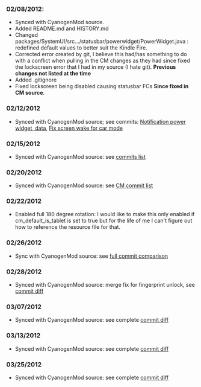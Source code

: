 ### 02/08/2012:
* Synced with CyanogenMod source.
* Added README.md and HISTORY.md
* Changed packages/SystemUI/src.../statusbar/powerwidget/PowerWidget.java : redefined default values to better suit the Kindle Fire.
* Corrected error created by git, I believe this had/has something to do with a conflict when pulling in the CM changes as they had since fixed the lockscreen error that I had in my source (I hate git).
**Previous changes not listed at the time**
* Added .gitignore
* Fixed lockscreen being disabled causing statusbar FCs **Since fixed in CM source**.

### 02/12/2012
* Synced with CyanogenMod source; see commits: [Notification power widget, data](https://github.com/CyanogenMod/android_frameworks_base/commit/f3e43ec1bba9a48ddcc4c36c34b3f20ec5d3ee02), [Fix screen wake for car mode](https://github.com/CyanogenMod/android_frameworks_base/commit/3836ca19dba4dead4584fd47dd8b8dacba2b90b0)

### 02/15/2012
* Synced with CyanogenMod source: see [commits list](https://github.com/IngCr3at1on/android_frameworks_base/compare/16b6168906...0fac19adf9)

### 02/20/2012
* Synced with CyanogenMod source: see [CM commit list](https://github.com/CyanogenMod/android_frameworks_base/commit/5eeec666b0b3fb03f27ae00d967a63bebd55d214)

### 02/22/2012
* Enabled full 180 degree rotation: I would like to make this only enabled if cm_default_is_tablet is set to true but for the life of me I can't figure out how to reference the resource file for that.

### 02/26/2012
* Sync with CyanogenMod source: see [full commit comparison](https://github.com/IngCr3at1on/android_frameworks_base/compare/e1f85bb411...fca50b9a30)

### 02/28/2012
* Synced with CyanogenMod source: merge fix for fingerprint unlock, see [commit diff](https://github.com/CyanogenMod/android_frameworks_base/commit/87b1801966418e7d244add9af7813dc7b1553198)

### 03/07/2012
* Synced with CyanogenMod source: see complete [commit diff](https://github.com/IngCr3at1on/android_frameworks_base/commit/ea4b47d783528b2e68a0738363b6bf0a7baaa12b)

### 03/13/2012
* Synced with CyanogenMod source: see complete [commit diff](https://github.com/IngCr3at1on/android_frameworks_base/commit/cd011220d6da819ca6f1c5dc09bb50e9e0d82f7a)

### 03/25/2012
* Synced with CyanogenMod source: see complete [commit diff](https://github.com/IngCr3at1on/android_frameworks_base/commit/be63d1d36dcae78953011316b3ab78bc5b5fb9d5)
